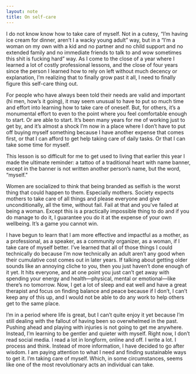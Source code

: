```yaml
---
layout: note
title: On self-care
---
```

 
I do not know know how to take care of myself. Not in a cutesy, “I’m having ice cream for dinner, aren’t I a wacky young adult” way, but in a “I’m a woman on my own with a kid and no partner and no child support and no extended family and no immediate friends to talk to and wow sometimes this shit is fucking hard” way. As I come to the close of a year where I learned a lot of costly professional lessons, and the close of four years since the person I learned how to rely on left without much decency or explanation, I’m realizing that to finally grow past it all, I need to finally figure this self-care thing out.
 
For people who have always been told their needs are valid and important (hi men, how’s it going), it may seem unusual to have to put so much time and effort into learning how to take care of oneself. But, for others, it’s a monumental effort to even to the point where you feel comfortable enough to start. Or are able to start. It’s been many years for me of working just to get by, and it’s almost a shock I’m now in a place where I don’t have to put off buying myself something because I have another expense that comes first, or that I can afford to get help taking care of daily tasks. Or that I can take some time for myself.
 
This lesson is so difficult for me to get used to living that earlier this year I made the ultimate reminder: a tattoo of a traditional heart with name banner, except in the banner is not written another person’s name, but the word, “myself."
 
Women are socialized to think that being branded as selfish is the worst thing that could happen to them. Especially mothers. Society expects mothers to take care of all things and please everyone and give unconditionally, all the time, without fail. Fail at that and you’ve failed at being a woman. Except this is a practically impossible thing to do and if you do manage to do it, I guarantee you do it at the expense of your own wellbeing. It’s a game you cannot win.
 
I have begun to learn that I am more effective and impactful as a mother, as a professional, as a speaker, as a community organizer, as a woman, if I take care of myself better. I’ve learned that all of those things I could technically do because I’m now technically an adult aren’t any good when their cumulative cost comes out in later years. If talking about getting older sounds like an annoying cliche to you, then you just haven’t done enough of it yet. It hits everyone, and at one point you just can’t get away with spending your energy and health—physical, mental or emotional—like there’s no tomorrow. Now, I get a lot of sleep and eat well and have a great therapist and focus on finding balance and peace because if I don’t, I can’t keep any of this up, and I would not be able to do any work to help others get to the same place.
 
I’m in a period where life is great, but I can’t quite enjoy it yet because I’m still dealing with the fallout of having been so overwhelmed in the past. Pushing ahead and playing with injuries is not going to get me anywhere. Instead, I’m learning to be gentler and quieter with myself. Right now, I don’t read social media. I read a lot in longform, online and off. I write a lot. I process and think. Instead of more information, I have decided to go after wisdom. I am paying attention to what I need and finding sustainable ways to get it. I’m taking care of myself. Which, in some circumstances, seems like one of the most revolutionary acts an individual can take.

